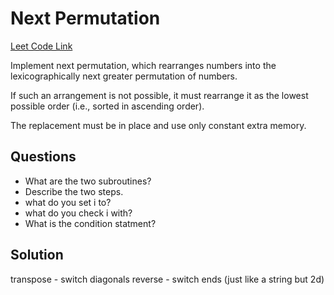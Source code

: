 <h1>Next Permutation</h1>

<a href="https://leetcode.com/problems/next-permutation/">Leet Code Link</a>

Implement next permutation, which rearranges numbers into the lexicographically next greater permutation of numbers.

If such an arrangement is not possible, it must rearrange it as the lowest possible order (i.e., sorted in ascending order).

The replacement must be in place and use only constant extra memory.

<h2>Questions</h2>

<ul>
    <li>What are the two subroutines?</li>
    <li>Describe the two steps.</li>
    <li>what do you set i to?</li>
    <li>what do you check i with?</li>
    <li>What is the condition statment?</li>
</ul>

<h2>Solution</h2>
transpose - switch diagonals
reverse - switch ends (just like a string but 2d)

